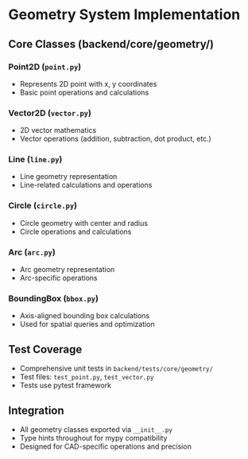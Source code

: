 # Geometry System Implementation

## Core Classes (backend/core/geometry/)

### Point2D (`point.py`)
- Represents 2D point with x, y coordinates
- Basic point operations and calculations

### Vector2D (`vector.py`) 
- 2D vector mathematics
- Vector operations (addition, subtraction, dot product, etc.)

### Line (`line.py`)
- Line geometry representation
- Line-related calculations and operations

### Circle (`circle.py`)
- Circle geometry with center and radius
- Circle operations and calculations

### Arc (`arc.py`)
- Arc geometry representation
- Arc-specific operations

### BoundingBox (`bbox.py`)
- Axis-aligned bounding box calculations
- Used for spatial queries and optimization

## Test Coverage
- Comprehensive unit tests in `backend/tests/core/geometry/`
- Test files: `test_point.py`, `test_vector.py`
- Tests use pytest framework

## Integration
- All geometry classes exported via `__init__.py`
- Type hints throughout for mypy compatibility
- Designed for CAD-specific operations and precision
